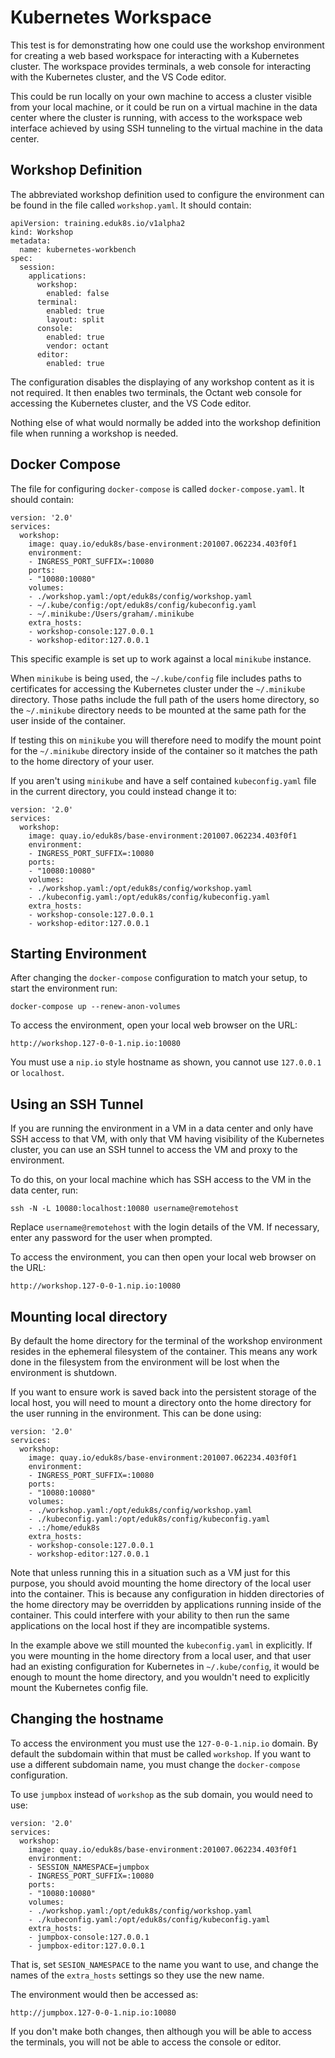 Kubernetes Workspace
====================

This test is for demonstrating how one could use the workshop environment
for creating a web based workspace for interacting with a Kubernetes
cluster. The workspace provides terminals, a web console for interacting
with the Kubernetes cluster, and the VS Code editor.

This could be run locally on your own machine to access a cluster visible
from your local machine, or it could be run on a virtual machine in the
data center where the cluster is running, with access to the workspace web
interface achieved by using SSH tunneling to the virtual machine in the
data center.

Workshop Definition
-------------------

The abbreviated workshop definition used to configure the environment can
be found in the file called `workshop.yaml`. It should contain:

```
apiVersion: training.eduk8s.io/v1alpha2
kind: Workshop
metadata:
  name: kubernetes-workbench
spec:
  session:
    applications:
      workshop:
        enabled: false
      terminal:
        enabled: true
        layout: split
      console:
        enabled: true
        vendor: octant
      editor:
        enabled: true
```

The configuration disables the displaying of any workshop content as it is
not required. It then enables two terminals, the Octant web console for
accessing the Kubernetes cluster, and the VS Code editor.

Nothing else of what would normally be added into the workshop definition
file when running a workshop is needed.

Docker Compose
--------------

The file for configuring `docker-compose` is called `docker-compose.yaml`.
It should contain:

```
version: '2.0'
services:
  workshop:
    image: quay.io/eduk8s/base-environment:201007.062234.403f0f1
    environment:
    - INGRESS_PORT_SUFFIX=:10080
    ports:
    - "10080:10080"
    volumes:
    - ./workshop.yaml:/opt/eduk8s/config/workshop.yaml
    - ~/.kube/config:/opt/eduk8s/config/kubeconfig.yaml
    - ~/.minikube:/Users/graham/.minikube
    extra_hosts:
    - workshop-console:127.0.0.1
    - workshop-editor:127.0.0.1
```

This specific example is set up to work against a local `minikube` instance.

When `minikube` is being used, the `~/.kube/config` file includes paths to
certificates for accessing the Kubernetes cluster under the `~/.minikube`
directory. Those paths include the full path of the users home directory,
so the `~/.minikube` directory needs to be mounted at the same path for the
user inside of the container.

If testing this on `minikube` you will therefore need to modify the mount
point for the `~/.minikube` directory inside of the container so it matches
the path to the home directory of your user.

If you aren't using `minikube` and have a self contained `kubeconfig.yaml`
file in the current directory, you could instead change it to:

```
version: '2.0'
services:
  workshop:
    image: quay.io/eduk8s/base-environment:201007.062234.403f0f1
    environment:
    - INGRESS_PORT_SUFFIX=:10080
    ports:
    - "10080:10080"
    volumes:
    - ./workshop.yaml:/opt/eduk8s/config/workshop.yaml
    - ./kubeconfig.yaml:/opt/eduk8s/config/kubeconfig.yaml
    extra_hosts:
    - workshop-console:127.0.0.1
    - workshop-editor:127.0.0.1
```

Starting Environment
--------------------

After changing the `docker-compose` configuration to match your setup, to
start the environment run:

```
docker-compose up --renew-anon-volumes
```

To access the environment, open your local web browser on the URL:

```
http://workshop.127-0-0-1.nip.io:10080
```

You must use a `nip.io` style hostname as shown, you cannot use `127.0.0.1`
or `localhost`.

Using an SSH Tunnel
-------------------

If you are running the environment in a VM in a data center and only have
SSH access to that VM, with only that VM having visibility of the Kubernetes
cluster, you can use an SSH tunnel to access the VM and proxy to the
environment.

To do this, on your local machine which has SSH access to the VM in the data
center, run:

```
ssh -N -L 10080:localhost:10080 username@remotehost
```

Replace `username@remotehost` with the login details of the VM. If necessary,
enter any password for the user when prompted.

To access the environment, you can then open your local web browser on the
URL:

```
http://workshop.127-0-0-1.nip.io:10080
```

Mounting local directory
------------------------

By default the home directory for the terminal of the workshop environment
resides in the ephemeral filesystem of the container. This means any work
done in the filesystem from the environment will be lost when the
environment is shutdown.

If you want to ensure work is saved back into the persistent storage of
the local host, you will need to mount a directory onto the home directory
for the user running in the environment. This can be done using:

```
version: '2.0'
services:
  workshop:
    image: quay.io/eduk8s/base-environment:201007.062234.403f0f1
    environment:
    - INGRESS_PORT_SUFFIX=:10080
    ports:
    - "10080:10080"
    volumes:
    - ./workshop.yaml:/opt/eduk8s/config/workshop.yaml
    - ./kubeconfig.yaml:/opt/eduk8s/config/kubeconfig.yaml
    - .:/home/eduk8s
    extra_hosts:
    - workshop-console:127.0.0.1
    - workshop-editor:127.0.0.1
```

Note that unless running this in a situation such as a VM just for this
purpose, you should avoid mounting the home directory of the local user
into the container. This is because any configuration in hidden directories
of the home directory may be overridden by applications running inside of
the container. This could interfere with your ability to then run the
same applications on the local host if they are incompatible systems.

In the example above we still mounted the `kubeconfig.yaml` in explicitly.
If you were mounting in the home directory from a local user, and that user
had an existing configuration for Kubernetes in `~/.kube/config`, it would
be enough to mount the home directory, and you wouldn't need to explicitly
mount the Kubernetes config file.

Changing the hostname
---------------------

To access the environment you must use the `127-0-0-1.nip.io` domain. By
default the subdomain within that must be called `workshop`. If you want
to use a different subdomain name, you must change the `docker-compose`
configuration.

To use `jumpbox` instead of `workshop` as the sub domain, you would need
to use:

```
version: '2.0'
services:
  workshop:
    image: quay.io/eduk8s/base-environment:201007.062234.403f0f1
    environment:
    - SESSION_NAMESPACE=jumpbox
    - INGRESS_PORT_SUFFIX=:10080
    ports:
    - "10080:10080"
    volumes:
    - ./workshop.yaml:/opt/eduk8s/config/workshop.yaml
    - ./kubeconfig.yaml:/opt/eduk8s/config/kubeconfig.yaml
    extra_hosts:
    - jumpbox-console:127.0.0.1
    - jumpbox-editor:127.0.0.1
```

That is, set `SESION_NAMESPACE` to the name you want to use, and change
the names of the `extra_hosts` settings so they use the new name.

The environment would then be accessed as:

```
http://jumpbox.127-0-0-1.nip.io:10080
```

If you don't make both changes, then although you will be able to access
the terminals, you will not be able to access the console or editor.
